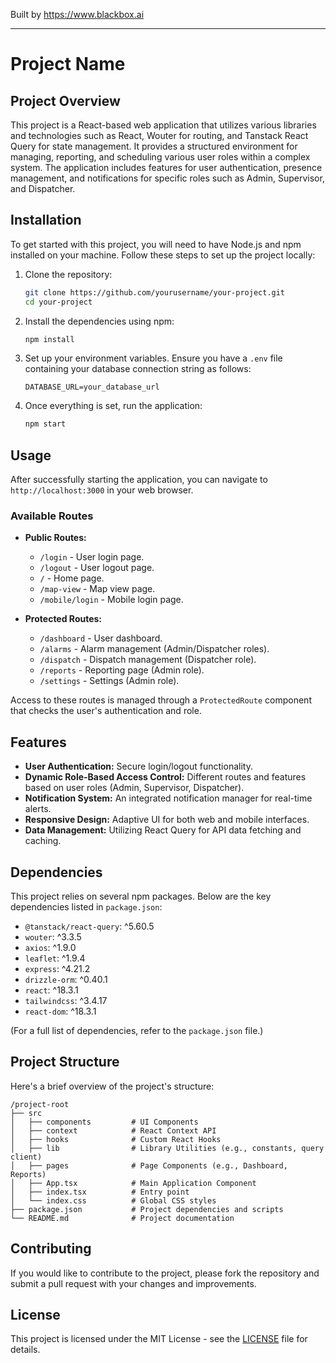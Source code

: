 
Built by https://www.blackbox.ai

---

# Project Name

## Project Overview

This project is a React-based web application that utilizes various libraries and technologies such as React, Wouter for routing, and Tanstack React Query for state management. It provides a structured environment for managing, reporting, and scheduling various user roles within a complex system. The application includes features for user authentication, presence management, and notifications for specific roles such as Admin, Supervisor, and Dispatcher.

## Installation

To get started with this project, you will need to have Node.js and npm installed on your machine. Follow these steps to set up the project locally:

1. Clone the repository:

   ```bash
   git clone https://github.com/yourusername/your-project.git
   cd your-project
   ```

2. Install the dependencies using npm:

   ```bash
   npm install
   ```

3. Set up your environment variables. Ensure you have a `.env` file containing your database connection string as follows:

   ```
   DATABASE_URL=your_database_url
   ```

4. Once everything is set, run the application:

   ```bash
   npm start
   ```

## Usage

After successfully starting the application, you can navigate to `http://localhost:3000` in your web browser. 

### Available Routes

- **Public Routes:**
  - `/login` - User login page.
  - `/logout` - User logout page.
  - `/` - Home page.
  - `/map-view` - Map view page.
  - `/mobile/login` - Mobile login page.

- **Protected Routes:** 
  - `/dashboard` - User dashboard.
  - `/alarms` - Alarm management (Admin/Dispatcher roles).
  - `/dispatch` - Dispatch management (Dispatcher role).
  - `/reports` - Reporting page (Admin role).
  - `/settings` - Settings (Admin role).
  
Access to these routes is managed through a `ProtectedRoute` component that checks the user's authentication and role.

## Features

- **User Authentication:** Secure login/logout functionality.
- **Dynamic Role-Based Access Control:** Different routes and features based on user roles (Admin, Supervisor, Dispatcher).
- **Notification System:** An integrated notification manager for real-time alerts.
- **Responsive Design:** Adaptive UI for both web and mobile interfaces.
- **Data Management:** Utilizing React Query for API data fetching and caching.

## Dependencies

This project relies on several npm packages. Below are the key dependencies listed in `package.json`:

- `@tanstack/react-query`: ^5.60.5
- `wouter`: ^3.3.5
- `axios`: ^1.9.0
- `leaflet`: ^1.9.4
- `express`: ^4.21.2
- `drizzle-orm`: ^0.40.1
- `react`: ^18.3.1
- `tailwindcss`: ^3.4.17
- `react-dom`: ^18.3.1

(For a full list of dependencies, refer to the `package.json` file.)

## Project Structure

Here's a brief overview of the project's structure:

```
/project-root
├── src
│   ├── components         # UI Components
│   ├── context            # React Context API
│   ├── hooks              # Custom React Hooks
│   ├── lib                # Library Utilities (e.g., constants, query client)
│   ├── pages              # Page Components (e.g., Dashboard, Reports)
│   ├── App.tsx            # Main Application Component
│   ├── index.tsx          # Entry point
│   └── index.css          # Global CSS styles
├── package.json           # Project dependencies and scripts
└── README.md              # Project documentation
```

## Contributing

If you would like to contribute to the project, please fork the repository and submit a pull request with your changes and improvements.

## License

This project is licensed under the MIT License - see the [LICENSE](LICENSE) file for details.